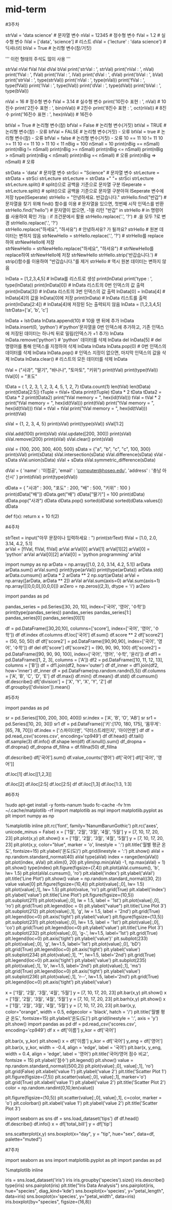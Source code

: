 # mid-term
#3주차

strVal = 'data science'               # 문자열 변수
nVal = 12345                          # 정수형 변수
fVal = 1.2                            # 실수형 변수
lVal = ['data', 'science']            # 리스트
dVal = {'lecture' : 'data science'}   # 딕셔너리
bVal = True                           # 논리형 변수(참/거짓)


''' 
이런 형태의 주석도 많이 사용
'''

strVal
nVal
fVal
lVal
dVal
bVal
print('strVal : ', strVal)
print('nVal : ', nVal)
print('fVal : ', fVal)
print('lVal : ', lVal)
print('dVal : ', dVal)
print('bVal : ', bVal)
print('strVal : ', type(strVal))
print('nVal : ', type(nVal))
print('fVal : ', type(fVal))
print('lVal : ', type(lVal))
print('dVal : ', type(dVal))
print('bVal : ', type(bVal))

nVal = 16                          # 정수형 변수
fVal = 3.14                        # 실수형 변수
print('10진수 표현 : ', nVal)       # 10진수
print('2진수 표현 : ', bin(nVal))  # 2진수
print('8진수 표현 : ', oct(nVal))  # 8진수
print('16진수 표현 : ', hex(nVal))  # 16진수

btVal = True                           # 논리형 변수(참)
bfVal = False                          # 논리형 변수(거짓)
btVal = TRUE                          # 논리형 변수(참) - 오류
bfVal = FALSE                          # 논리형 변수(거짓) - 오류
btVal = true                          # 논리형 변수(참) - 오류
bfVal = false                          # 논리형 변수(거짓) - 오류
10 == 11
10 != 11
10 >= 11
10 <= 11
10 > 11
10 < 11
nBig = 100
nSmall = 10
print(nBig == nSmall)
print(nBig != nSmall)
print(nBig >= nSmall)
print(nBig <= nSmall)
print(nBig > nSmall)
print(nBig < nSmall)
print(nBig =< nSmall)     # 오류
print(nBig => nSmall)     # 오류

strData = 'data'               # 문자열 변수
strSci = "Science"             # 문자열 변수
strLecture = strData + strSci
strLecture
strLecture = strData +" "+ strSci
strLecture
strLecture.split()              # split()으로 공백을 기준으로 문자열 구분
lSeperate = strLecture.split() # split()으로 공백을 기준으로 문자열 구분아혀 lSeperate 변수에 저장
type(lSeperate)
strHello = "안녕하세요. 반갑습니다."
strHello.find("반갑")       # 문자열을 찾기 위해 find() 함수를 이용
                            # 문자열을 있으면, 첫번째 시작 인덱스를 반환
strHello.find("hello")    # 문자열이 없으면, -1을 리턴
"반갑" in strHello          # in 명령어를 사용하여 확인 가능 : if 조건문에서 활용
strHello.replace('.', '?')    # .을 모두 ?로 변경
strHello.replace('.', '?')                  
strHello.replace("하세요", "하셔유")       # 안녕하셔유? 가 될까요?
strHello                      # 원본 데이터는 변하지 않음
strNewHello = strHello.replace('.', '?')                    # strHello를 replace하여 strNewHello에 저장   
strNewHello = strNewHello.replace("하세요", "하셔유")       # strNewHello를 replace하여 strNewHello에 저장
strNewHello
strHello.strip('반갑습니다.')    # strip()함수를 이용하여 "반갑습니다."를 제거
strHello                    # 역시 원본 데이터는 변하지 않음

lnData = [1,2,3,4,5]     # lnData를 리스트로 생성
print(lnData)
print('type : ', type(lnData))
print(lnData[0])    # lnData 리스트의 0번 인덱스의 값 출력
print(lnData[3])    # lnData 리스트의 3번 인덱스의 값 출력
lnData[0] = lnData[4]   # lnData[4]의 값을 lnData[0]에 저장
print(lnData)           # lnData 리스트를 출력
print(lnData[2:4])      # lnData[4]에 저장된 5는 출력되지 않음
lnData = [1,2,3,4,5]
lstrData=['a', 'b', 'c']

lnData + lstrData
lnData.append(10)   # 10을 맨 뒤에 추가
lnData
lnData.insert(0, 'python')  #'python'문자열을 0번 인덱스에 추가하고, 기존 인덱스에 저장된 데이터는 하나씩 뒤로 밀림(인덱스가 +1 추가)
lnData
lnData.remove('python')     # 'python' 데이터를 삭제
lnData
del lnData[5]              # del 명령어를 통해 인덱스를 지정하여 삭제
lnData
lnData
lnData.pop(0)     # 0번 인덱스의 데이터를 삭제
lnData
lnData.pop()     # 인덱스 지정이 없으면, 마지막 인덱스의 값을 삭제
lnData
lnData.clear()  # 리스트의 모든 데이터를 삭제
lnData

tVal = ("사과", "딸기", "바나나", "토마토", "키위")
print(tVal)
print(type(tVal))
tVal[0] = "포도"

tData = ( 1, 2, 3, 1, 2, 3, 4, 5, 1, 2, 7)
tData.count(1)
len(tVal)
len(tData)
print(tData[2:5])
tTuple = tVal+ tData
print(tTuple)
tData * 2
tData
tData2 = tData * 2
print(tData2)
print("tVal memory = ", hex(id(tVal)))
tVal = tVal * 2
print("tVal memory = ", hex(id(tVal)))
print(tVal)
print("tVal memory = ", hex(id(tVal)))
tVal = tVal + tVal
print("tVal memory = ", hex(id(tVal)))
print(tVal)

sVal = {1, 2, 3, 4, 5}
print(sVal)
print(type(sVal))
sVal[1:2]

sVal.add(100)
print(sVal)
sVal.update([200, 300])
print(sVal)
sVal.remove(200)
print(sVal)
sVal.clear()
print(sVal)

sVal = {100, 200, 300, 400, 500}
sData = {"a", "b", "c", "c", 100, 300}
print(sVal)
print(sData)
sVal.intersection(sData)
sVal.difference(sData)
sVal - sData
sVal.union(sData)
sVal + sData
sVal.symmetric_difference(sData)

dVal = {
    'name' : '이컴공',
    'email' : 'computer@hoseo.edu',
    'address' : '충남 아산시'
}
print(dVal)
print(type(dVal))

dData = {
    "사과" : 300, 
    "포도" : 200, 
    "배" : 500,
    "키위" : 100
}
print(dData["배"])
dData.get("배")
dData["딸기"] = 100
print(dData)
dData.pop("사과")
dData
dData.pop()
sorted(dData)
sorted(dData.values())
dData

def f(x):
  return x + 10
f(2)

#4주차

strText = input("아무 문장이나 입력하세요 : ")
print(strText)
flVal = [1.0, 2.0, 3.14, 4.2, 5.1]  
arVal = [flVal, flVal, flVal]
arVal
arVal[0]
arVal[1]
arVal[1][2]
arVal[0] = 'python'
arVal
arVal[0][2]
arVal[0] = 'python programming'
arVal

import numpy as np
arData = np.array([1.0, 2.0, 3.14, 4.2, 5.1])
arData
arData.sum()
arVal.sum()
print(type(arVal))
print(type(arData))
arData.std()
arData.cumsum()
arData * 2
arData ** 2
np.sqrt(arData)
arVal = np.array([arData, arData ** 2])
arVal
arVal.sum(axis=0)
arVal.sum(axis=1)
np.array([[0,0,0],[0,0,0]])
arZero = np.zeros((2,3), dtype = 'i') 
arZero

import pandas as pd

pandas_series = pd.Series([30, 20, 10], index=['국어', '영어', '수학'])
print(type(pandas_series))
pandas_series
pandas_series[1:]
pandas_series[0]
pandas_series[0][1]

df = pd.DataFrame([30,20,10], columns=['score'], index=['국어', '영어', '수학'])
df
df.index
df.columns
df.loc['국어'] 
df.sum()
df.score ** 2
df['score2'] = (50, 50, 50)
df
df['score2'] = pd.DataFrame([90,90,90], index=['국어', '영어', '수학'])
df
del df['score']
df['score2'] = (90, 90, 90, 100)
df['score2'] = pd.DataFrame([90, 90, 90, 100], index=['국어', '영어', '수학', '윤리'])
df
df1 = pd.DataFrame([1, 2, 3], columns = ['A'])
df2 = pd.DataFrame([10, 11, 12, 13], columns = ['B'])
df = df1.join(df2, how='outer')
df
df_inner = df1.join(df2, how='inner')
df_inner
df = pd.DataFrame(np.random.randn(5,5))
df.columns = ['A', 'B', 'C', 'D', 'E']
df
df.max()
df.min()
df.mean()
df.std()
df.cumsum()
df.describe()
df['division'] = ['X', 'Y', 'X', 'Y', 'Z']
df
df.groupby(['division']).mean()

#5주차

import pandas as pd

sr = pd.Series([100, 200, 300, 400])
sr.index = ['A', 'B', 'O', 'AB']
sr
sr1 = pd.Series([10, 20, 30])
sr1
df = pd.DataFrame({'키':[170, 180, 175], '몸무게':[65, 78, 70]})
df.index = ['스파이더맨', '닥터스트레인지', '아이언맨']
df
df = pd.read_csv('scores.csv', encoding='cp949')
df
df.head()
df.tail()
df.sample(3)
df.info()
df.shape
len(df)
df.isnull().sum()
df_dropna = df.dropna()
df_dropna
df_fillna = df.fillna(50)
df_fillna

df.describe()
df['국어'].sum()
df.value_counts('영어')
df['국어']
df[['국어', '영어']]

df.loc[1]
df.loc[[1,2,3]]

df.iloc[2]
df.iloc[2:5]
df.loc[2:5]
df
df.iloc[1,3]
df.iloc[1:3, 1:3]

#6주차

!sudo apt-get install -y fonts-nanum
!sudo fc-cache -fv
!rm ~/.cache/matplotlib -rf
import matplotlib as mpl
import matplotlib.pyplot as plt
import numpy as np

%matplotlib inline
plt.rc('font', family='NanumBarunGothic')
plt.rc('axes', unicode_minus = False)
x = ['1월', '2월', '3월', '4월', '5월']
y = [7, 10, 17, 20, 23]
plt.plot(x,y)
plt.show()
x = ['1월', '2월', '3월', '4월', '5월']
y = [7, 10, 17, 20, 23]
plt.plot(x,y, color="blue", marker = 'o', linestyle = ':')
plt.title('월별 평균 온도', fontsize=15)
plt.ylabel('온도(도)')
plt.grid(linestyle = ':')
plt.show()
aVal = np.random.standard_normal(40)
aVal
type(aVal)
index = range(len(aVal))
plt.plot(index, aVal)
plt.xlim(0, 20)
plt.ylim(np.min(aVal) -1, np.max(aVal) + 1)
plt.show()
type(index)
plt.figure(figsize=(7,4))
plt.plot(aVal.cumsum(), 'b', lw= 1.5)
plt.plot(aVal.cumsum(), 'ro')
plt.xlabel('index')
plt.ylabel('aVal')
plt.title('Line Plot')
plt.show()
value = np.random.standard_normal((30, 2))
value
value[0]
plt.figure(figsize=(10,4))
plt.plot(value[:,0], lw= 1.5)
plt.plot(value[:,1], lw= 1.5)
plt.plot(value, 'ro')
plt.grid(True)
plt.xlabel('index')
plt.ylabel('value')
plt.title('Line Plot')
plt.figure(figsize=(10,5))
plt.subplot(211)
plt.plot(value[:,0], lw = 1.5, label = '1st')
plt.plot(value[:,0], 'ro')
plt.grid(True)
plt.legend(loc = 0)
plt.ylabel("value")
plt.title('Line Plot 3')
plt.subplot(212)
plt.plot(value[:,1], 'g', lw = 1.5, label = '2nd')
plt.grid(True)
plt.legend(loc=0)
plt.axis('tight')
plt.ylabel('value')
plt.figure(figsize=(13,5))
plt.subplot(231)
plt.plot(value[:,0], lw= 1.5, label = '1st')
plt.plot(value[:,0], 'co')
plt.grid(True)
plt.legend(loc=0)
plt.ylabel('value')
plt.title('Line Plot 3')
plt.subplot(232)
plt.plot(value[:,0], 'g-.', lw=1.5, label='1st')
plt.grid(True)
plt.legend(loc=0)
plt.axis('tight')
plt.ylabel('value')'
plt.subplot(233)
plt.plot(value[:,0], 'g', lw=1.5, label='1st')
plt.plot(value[:,0], 'bD')
plt.grid(True)
plt.legend(loc=0)
plt.axis('tight')
plt.ylabel('value')
plt.subplot(234)
plt.plot(value[:,1], '*', lw=1.5, label='2nd')
plt.grid(True)
plt.legend(loc=0)
plt.axis('tight')
plt.ylabel('value')
plt.subplot(235)
plt.plot(value[:,1], 'b', lw=1.5, label='2nd')
plt.plot(value[:,1], 'ms')
plt.grid(True)
plt.legend(loc=0)
plt.axis('tight')
plt.ylabel('value')
plt.subplot(236)
plt.plot(value[:,1], 'r--', lw=1.5, label='2nd')
plt.grid(True)
plt.legend(loc=0)
plt.axis('tight')
plt.ylabel('value')

x = ['1월', '2월', '3월', '4월', '5월']
y = [7, 10, 17, 20, 23]
plt.bar(x,y)
plt.show()
x = ['1월', '2월', '3월', '4월', '5월']
y = [7, 10, 17, 20, 23]
plt.barh(x,y)
plt.show()
x = ['1월', '2월', '3월', '4월', '5월']
y = [7, 10, 17, 20, 23]
plt.bar(x,y, color="orange", width = 0.5, edgecolor = 'black', hatch = '/')
plt.title('월별 평균 온도', fontsize=15)
plt.ylabel('온도(도)')
plt.grid(linestyle = ':', axis = 'y')
plt.show()
import pandas as pd
df = pd.read_csv('scores.csv', encoding='cp949')
df
x = df['이름']
y_kor = df['국어']

plt.bar(x, y_kor)
plt.show()
x = df['이름']
y_kor = df['국어']
y_eng = df['영어']
plt.bar(x, y_kor, width = -0.4, align = 'edge', label = '국어')
plt.bar(x, y_eng, width = 0.4, align = 'edge', label = '영어')
plt.title('국어/영어 점수 비교', fontsize = 15)
plt.ylabel('점수')
plt.legend() 
plt.show()
value = np.random.standard_normal((500,2))
plt.plot(value[:,0], value[:,1], 'ro')
plt.grid(False)
plt.xlabel('value 1')
plt.ylabel('value 2')
plt.title('Scatter Plot 1')
plt.figure(figsize=(7,5))
plt.scatter(value[:,0], value[:,1], marker='o')
plt.grid(True)
plt.xlabel('value 1')
plt.ylabel('value 2')
plt.title('Scatter Plot 2')
color = np.random.randint(0,10,len(value))

plt.figure(figsize=(10,5))
plt.scatter(value[:,0], value[:,1], c=color, marker = 'o')
plt.colorbar()
plt.xlabel('value 1')
plt.ylabel('value 2')
plt.title('Scatter Plot 3')

import seaborn as sns
df = sns.load_dataset('tips')
df
df.head()
df.describe()
df.info()
x = df['total_bill']
y = df['tip']

sns.scatterplot(x,y)
sns.boxplot(x="day", y = "tip", hue="sex", data=df, palette="muted")

#7주차

import seaborn as sns
import matplotlib.pyplot as plt
import pandas as pd

%matplotlib inline    

iris = sns.load_dataset('iris')
iris
iris.groupby('species').size()
iris.describe()
type(iris)
sns.pairplot(iris)
plt.title("Iris Data Analysis")
sns.pairplot(iris, hue="species", diag_kind='kde')
sns.boxplot(x='species', y="petal_length", data=iris)
sns.boxplot(x='species', y="petal_width", data=iris)
iris.boxplot(by="species", figsize=(16,8))
